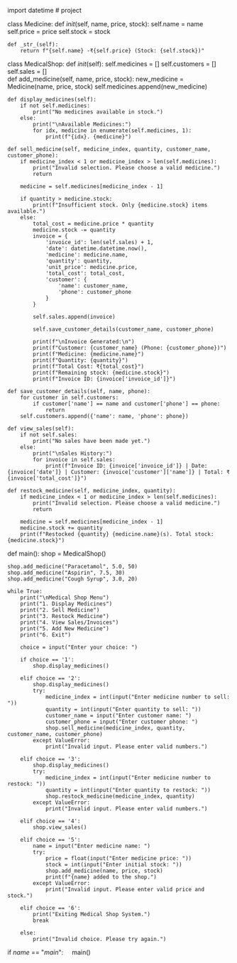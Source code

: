 import datetime # project

class Medicine:
    def _init_(self, name, price, stock):
        self.name = name
        self.price = price
        self.stock = stock

    def _str_(self):
        return f"{self.name} -₹{self.price} (Stock: {self.stock})"


class MedicalShop:
    def _init_(self):
        self.medicines = []
        self.customers = [] 
        self.sales = []     
    def add_medicine(self, name, price, stock):
        new_medicine = Medicine(name, price, stock)
        self.medicines.append(new_medicine)

    def display_medicines(self):
        if not self.medicines:
            print("No medicines available in stock.")
        else:
            print("\nAvailable Medicines:")
            for idx, medicine in enumerate(self.medicines, 1):
                print(f"{idx}. {medicine}")

    def sell_medicine(self, medicine_index, quantity, customer_name, customer_phone):
        if medicine_index < 1 or medicine_index > len(self.medicines):
            print("Invalid selection. Please choose a valid medicine.")
            return

        medicine = self.medicines[medicine_index - 1]

        if quantity > medicine.stock:
            print(f"Insufficient stock. Only {medicine.stock} items available.")
        else:
            total_cost = medicine.price * quantity
            medicine.stock -= quantity  
            invoice = {
                'invoice_id': len(self.sales) + 1,
                'date': datetime.datetime.now(),
                'medicine': medicine.name,
                'quantity': quantity,
                'unit_price': medicine.price,
                'total_cost': total_cost,
                'customer': {
                    'name': customer_name,
                    'phone': customer_phone
                }
            }

            self.sales.append(invoice)

            self.save_customer_details(customer_name, customer_phone)

            print(f"\nInvoice Generated:\n")
            print(f"Customer: {customer_name} (Phone: {customer_phone})")
            print(f"Medicine: {medicine.name}")
            print(f"Quantity: {quantity}")
            print(f"Total Cost: ₹{total_cost}")
            print(f"Remaining stock: {medicine.stock}")
            print(f"Invoice ID: {invoice['invoice_id']}")

    def save_customer_details(self, name, phone):
        for customer in self.customers:
            if customer['name'] == name and customer['phone'] == phone:
                return  
        self.customers.append({'name': name, 'phone': phone})

    def view_sales(self):
        if not self.sales:
            print("No sales have been made yet.")
        else:
            print("\nSales History:")
            for invoice in self.sales:
                print(f"Invoice ID: {invoice['invoice_id']} | Date: {invoice['date']} | Customer: {invoice['customer']['name']} | Total: ₹{invoice['total_cost']}")

    def restock_medicine(self, medicine_index, quantity):
        if medicine_index < 1 or medicine_index > len(self.medicines):
            print("Invalid selection. Please choose a valid medicine.")
            return

        medicine = self.medicines[medicine_index - 1]
        medicine.stock += quantity
        print(f"Restocked {quantity} {medicine.name}(s). Total stock: {medicine.stock}")

def main():
    shop = MedicalShop()

    shop.add_medicine("Paracetamol", 5.0, 50)
    shop.add_medicine("Aspirin", 7.5, 30)
    shop.add_medicine("Cough Syrup", 3.0, 20)

    while True:
        print("\nMedical Shop Menu")
        print("1. Display Medicines")
        print("2. Sell Medicine")
        print("3. Restock Medicine")
        print("4. View Sales/Invoices")
        print("5. Add New Medicine")
        print("6. Exit")

        choice = input("Enter your choice: ")

        if choice == '1':
            shop.display_medicines()

        elif choice == '2':
            shop.display_medicines()
            try:
                medicine_index = int(input("Enter medicine number to sell: "))
                quantity = int(input("Enter quantity to sell: "))
                customer_name = input("Enter customer name: ")
                customer_phone = input("Enter customer phone: ")
                shop.sell_medicine(medicine_index, quantity, customer_name, customer_phone)
            except ValueError:
                print("Invalid input. Please enter valid numbers.")

        elif choice == '3':
            shop.display_medicines()
            try:
                medicine_index = int(input("Enter medicine number to restock: "))
                quantity = int(input("Enter quantity to restock: "))
                shop.restock_medicine(medicine_index, quantity)
            except ValueError:
                print("Invalid input. Please enter valid numbers.")

        elif choice == '4':
            shop.view_sales()

        elif choice == '5':
            name = input("Enter medicine name: ")
            try:
                price = float(input("Enter medicine price: "))
                stock = int(input("Enter initial stock: "))
                shop.add_medicine(name, price, stock)
                print(f"{name} added to the shop.")
            except ValueError:
                print("Invalid input. Please enter valid price and stock.")

        elif choice == '6':
            print("Exiting Medical Shop System.")
            break

        else:
            print("Invalid choice. Please try again.")

if _name_ == "_main_":
    main()
